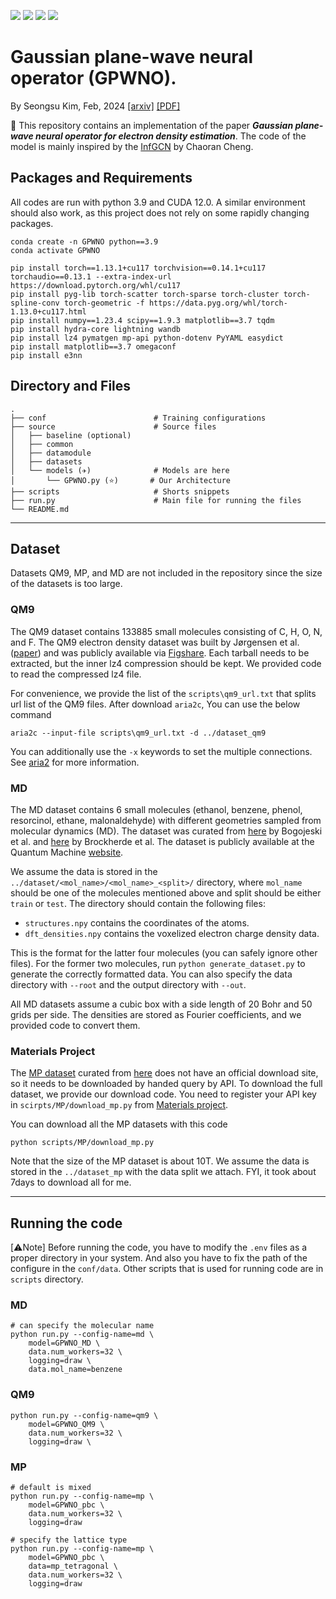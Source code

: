 <p>
  <img src="https://img.shields.io/badge/python-3776AB?style=flat-square&logo=python&logoColor=white"/>
  <img src="https://img.shields.io/badge/pytorch-EE4C2C?style=flat-square&logo=pytorch&logoColor=white"/>
  <img src="https://img.shields.io/badge/pyg-3C2179?style=flat-square&logo=pyg&logoColor=white"/>
  <img src="https://img.shields.io/badge/lightning-792EE5?style=flat-square&logo=lightning&logoColor=white"/>
</p>

# Gaussian plane-wave neural operator (GPWNO).
By Seongsu Kim, Feb, 2024 [[arxiv]](https://arxiv.org/abs/2402.04278) [[PDF]](https://arxiv.org/pdf/2402.04278.pdf)

🌟 This repository contains an implementation of the paper ***Gaussian plane-wave neural operator for electron density estimation***. The code of the model is mainly inspired by the [InfGCN](https://github.com/ccr-cheng/infgcn-pytorch) by Chaoran Cheng.

## Packages and Requirements
All codes are run with python 3.9 and CUDA 12.0. A similar environment should also work, as this project does not rely on some rapidly changing packages.

```
conda create -n GPWNO python==3.9
conda activate GPWNO

pip install torch==1.13.1+cu117 torchvision==0.14.1+cu117 torchaudio==0.13.1 --extra-index-url https://download.pytorch.org/whl/cu117
pip install pyg-lib torch-scatter torch-sparse torch-cluster torch-spline-conv torch-geometric -f https://data.pyg.org/whl/torch-1.13.0+cu117.html
pip install numpy==1.23.4 scipy==1.9.3 matplotlib==3.7 tqdm
pip install hydra-core lightning wandb
pip install lz4 pymatgen mp-api python-dotenv PyYAML easydict
pip install matplotlib==3.7 omegaconf
pip install e3nn
```

## Directory and Files
```
.
├── conf                        # Training configurations
├── source                      # Source files 
│   ├── baseline (optional)             
│   ├── common                 
│   ├── datamodule             
│   ├── datasets               
│   └── models (✈)              # Models are here
│       └── GPWNO.py (⭐)       # Our Architecture
├── scripts                     # Shorts snippets
├── run.py                      # Main file for running the files
└── README.md
```


---
## Dataset

Datasets QM9, MP, and MD are not included in the repository since the size of the datasets is too large.

### QM9

The QM9 dataset contains 133885 small molecules consisting of C, H, O, N, and F. The QM9 electron density dataset was
built by Jørgensen et al. ([paper](https://www.nature.com/articles/s41524-022-00863-y)) and was publicly available
via [Figshare](https://data.dtu.dk/articles/dataset/QM9_Charge_Densities_and_Energies_Calculated_with_VASP/16794500).
Each tarball needs to be extracted, but the inner lz4 compression should be kept. We provided code to read the
compressed lz4 file.

For convenience, we provide the list of the ```scripts\qm9_url.txt``` that splits url list of the QM9 files.
After download ```aria2c```, You can use the below command
```
aria2c --input-file scripts\qm9_url.txt -d ../dataset_qm9
```
You can additionally use the ```-x``` keywords to set the multiple connections.
See [aria2](https://aria2.github.io/) for more information.

### MD

The MD dataset contains 6 small molecules (ethanol, benzene, phenol, resorcinol, ethane, malonaldehyde) with different
geometries sampled from molecular dynamics (MD). The dataset was curated
from [here](https://www.nature.com/articles/s41467-020-19093-1) by Bogojeski et al.
and [here](https://arxiv.org/abs/1609.02815) by Brockherde et al. The dataset is publicly available at the Quantum
Machine [website](http://www.quantum-machine.org/datasets/).

We assume the data is stored in the `../dataset/<mol_name>/<mol_name>_<split>/` directory, where `mol_name` should be
one of the molecules mentioned above and split should be either `train` or `test`. The directory should contain the
following files:

- `structures.npy` contains the coordinates of the atoms.
- `dft_densities.npy` contains the voxelized electron charge density data.

This is the format for the latter four molecules (you can safely ignore other files). For the former two
molecules, run `python generate_dataset.py` to generate the correctly formatted data. You can also specify the data
directory with `--root` and the output directory with `--out`.

All MD datasets assume a cubic box with a side length of 20 Bohr and 50 grids per side. The densities are stored as Fourier
coefficients, and we provided code to convert them.

### Materials Project

The [MP dataset](https://next-gen.materialsproject.org/ml/charge_densities) curated from [here](https://arxiv.org/abs/2107.03540) does not have an official download site,
so it needs to be downloaded by handed query by API. To download the full dataset, we provide our download code. You need to register your API key in
```scirpts/MP/download_mp.py``` from [Materials project](https://next-gen.materialsproject.org/api).

You can download all the MP datasets with this code
```
python scripts/MP/download_mp.py
```

Note that the size of the MP dataset is about 10T. We assume the data is stored in the `../dataset_mp` with the data split we attach.
FYI, it took about 7days to download all for me.

---
## Running the code

\[⚠️Note\] Before running the code, you have to modify the `.env` files as a proper directory in your system.
And also you have to fix the path of the configure in the `conf/data`. Other scripts that is used for running code are in `scripts` directory.

### MD
```
# can specify the molecular name
python run.py --config-name=md \
    model=GPWNO_MD \
    data.num_workers=32 \
    logging=draw \
    data.mol_name=benzene
```

### QM9
```
python run.py --config-name=qm9 \
    model=GPWNO_QM9 \
    data.num_workers=32 \
    logging=draw \
```

### MP
```
# default is mixed
python run.py --config-name=mp \
    model=GPWNO_pbc \
    data.num_workers=32 \
    logging=draw

# specify the lattice type
python run.py --config-name=mp \
    model=GPWNO_pbc \
    data=mp_tetragonal \
    data.num_workers=32 \
    logging=draw
```
